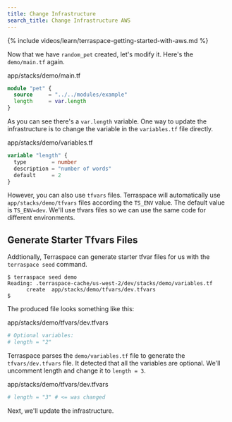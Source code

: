 ```yaml
---
title: Change Infrastructure
search_title: Change Infrastructure AWS
---
```


{% include videos/learn/terraspace-getting-started-with-aws.md %}

Now that we have `random_pet` created, let's modify it. Here's the `demo/main.tf` again.

app/stacks/demo/main.tf

```terraform
module "pet" {
  source     = "../../modules/example"
  length     = var.length
}
```

As you can see there's a `var.length` variable. One way to update the infrastructure is to change the variable in the `variables.tf` file directly.

app/stacks/demo/variables.tf

```terraform
variable "length" {
  type        = number
  description = "number of words"
  default     = 2
}
```

However, you can also use `tfvars` files. Terraspace will automatically use `app/stacks/demo/tfvars` files according the `TS_ENV` value. The default value is `TS_ENV=dev`. We'll use tfvars files so we can use the same code for different environments.

## Generate Starter Tfvars Files

Addtionally, Terraspace can generate starter tfvar files for us with the `terraspace seed` command.

    $ terraspace seed demo
    Reading: .terraspace-cache/us-west-2/dev/stacks/demo/variables.tf
          create  app/stacks/demo/tfvars/dev.tfvars
    $

The produced file looks something like this:

app/stacks/demo/tfvars/dev.tfvars

```terraform
# Optional variables:
# length = "2"
```

Terraspace parses the `demo/variables.tf` file to generate the `tfvars/dev.tfvars` file.  It detected that all the variables are optional.  We'll uncomment length and change it to `length = 3`.

app/stacks/demo/tfvars/dev.tfvars

```terraform
# length = "3" # <= was changed
```

Next, we'll update the infrastructure.